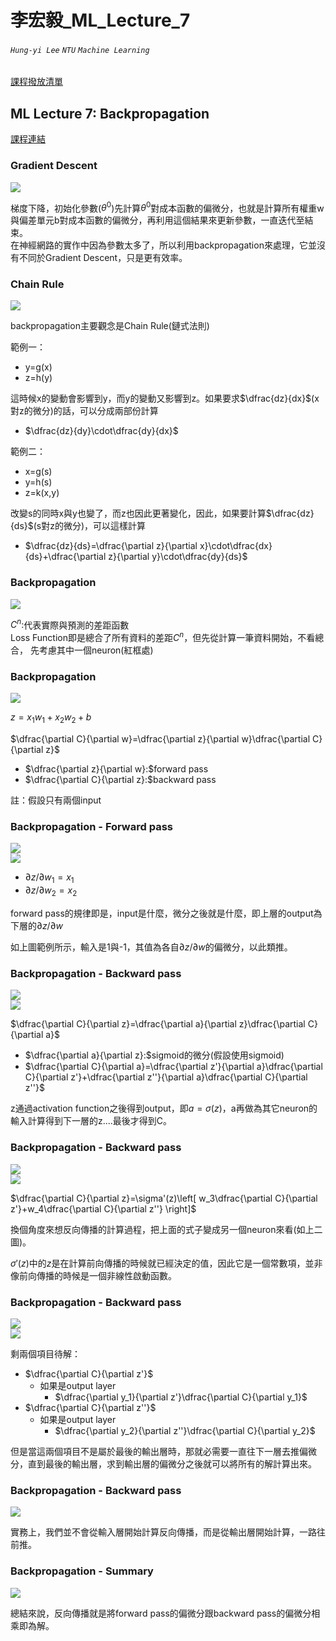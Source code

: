 # 李宏毅_ML_Lecture_7
###### `Hung-yi Lee` `NTU` `Machine Learning`
[課程撥放清單](https://www.youtube.com/channel/UC2ggjtuuWvxrHHHiaDH1dlQ/playlists)
## ML Lecture 7: Backpropagation
[課程連結](https://www.youtube.com/watch?v=ibJpTrp5mcE&index=12&list=PLJV_el3uVTsPy9oCRY30oBPNLCo89yu49)  
### Gradient Descent
![](https://i.imgur.com/vNiLrVP.png)

梯度下降，初始化參數($\theta^0$)先計算$\theta^0$對成本函數的偏微分，也就是計算所有權重w與偏差單元b對成本函數的偏微分，再利用這個結果來更新參數，一直迭代至結束。    
在神經網路的實作中因為參數太多了，所以利用backpropagation來處理，它並沒有不同於Gradient Descent，只是更有效率。
### Chain Rule
![](https://i.imgur.com/di2ZdhO.png)

backpropagation主要觀念是Chain Rule(鏈式法則)    

範例一：    
* y=g(x)    
* z=h(y)    

這時候x的變動會影響到y，而y的變動又影響到z。如果要求$\dfrac{dz}{dx}$(x對z的微分)的話，可以分成兩部份計算    

* $\dfrac{dz}{dy}\cdot\dfrac{dy}{dx}$

範例二：    
* x=g(s)
* y=h(s)
* z=k(x,y)

改變s的同時x與y也變了，而z也因此更著變化，因此，如果要計算$\dfrac{dz}{ds}$(s對z的微分)，可以這樣計算    
* $\dfrac{dz}{ds}=\dfrac{\partial z}{\partial x}\cdot\dfrac{dx}{ds}+\dfrac{\partial z}{\partial y}\cdot\dfrac{dy}{ds}$
### Backpropagation
![](https://i.imgur.com/TV4ENEh.png)

$C^n:$代表實際與預測的差距函數    
Loss Function即是總合了所有資料的差距$C^n$，但先從計算一筆資料開始，不看總合，
先考慮其中一個neuron(紅框處)    

### Backpropagation
![](https://i.imgur.com/XLmsxPF.png)

$z=x_1w_1+x_2w_2+b$    

$\dfrac{\partial C}{\partial w}=\dfrac{\partial z}{\partial w}\dfrac{\partial C}{\partial z}$
* $\dfrac{\partial z}{\partial w}:$forward pass
* $\dfrac{\partial C}{\partial z}:$backward pass

註：假設只有兩個input    

### Backpropagation - Forward pass
![](https://i.imgur.com/2xaurEQ.png)    
![](https://i.imgur.com/87cB7vg.png)    

* $\partial z/\partial w_1=x_1$
* $\partial z/\partial w_2=x_2$

forward pass的規律即是，input是什麼，微分之後就是什麼，即上層的output為下層的$\partial z/\partial w$    

如上圖範例所示，輸入是1與-1，其值為各自$\partial z/\partial w$的偏微分，以此類推。
### Backpropagation - Backward pass
![](https://i.imgur.com/XjYoOG7.png)    
![](https://i.imgur.com/W9A6HFz.png)    

$\dfrac{\partial C}{\partial z}=\dfrac{\partial a}{\partial z}\dfrac{\partial C}{\partial a}$
* $\dfrac{\partial a}{\partial z}:$sigmoid的微分(假設使用sigmoid)
* $\dfrac{\partial C}{\partial a}=\dfrac{\partial z'}{\partial a}\dfrac{\partial C}{\partial z'}+\dfrac{\partial z''}{\partial a}\dfrac{\partial C}{\partial z''}$

z通過activation function之後得到output，即$a=\sigma(z)$，a再做為其它neuron的輸入計算得到下一層的z....最後才得到C。    

### Backpropagation - Backward pass
![](https://i.imgur.com/JeWPzvR.png)    
![](https://i.imgur.com/z6SVsnC.png)    

$\dfrac{\partial C}{\partial z}=\sigma'(z)\left[ w_3\dfrac{\partial C}{\partial z'}+w_4\dfrac{\partial C}{\partial z''} \right]$    

換個角度來想反向傳播的計算過程，把上面的式子變成另一個neuron來看(如上二圖)。    

$\sigma'(z)$中的$z$是在計算前向傳播的時候就已經決定的值，因此它是一個常數項，並非像前向傳播的時候是一個非線性啟動函數。
### Backpropagation - Backward pass
![](https://i.imgur.com/0GioITt.png)    
![](https://i.imgur.com/KdZF6AJ.png)    

剩兩個項目待解：    
* $\dfrac{\partial C}{\partial z'}$
    * 如果是output layer
        * $\dfrac{\partial y_1}{\partial z'}\dfrac{\partial C}{\partial y_1}$
* $\dfrac{\partial C}{\partial z''}$
    * 如果是output layer
        * $\dfrac{\partial y_2}{\partial z''}\dfrac{\partial C}{\partial y_2}$

但是當這兩個項目不是屬於最後的輸出層時，那就必需要一直往下一層去推偏微分，直到最後的輸出層，求到輸出層的偏微分之後就可以將所有的解計算出來。
### Backpropagation - Backward pass
![](https://i.imgur.com/PaJsEp6.png)

實務上，我們並不會從輸入層開始計算反向傳播，而是從輸出層開始計算，一路往前推。
### Backpropagation - Summary
![](https://i.imgur.com/w7B007O.png)

總結來說，反向傳播就是將forward pass的偏微分跟backward pass的偏微分相乘即為解。
